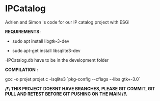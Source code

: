 # IPCatalog
Adrien and Simon 's code for our IP catalog project with ESGI <br>


<b> REQUIREMENTS </b> : <br>

- sudo apt install libgtk-3-dev <br>

- sudo apt-get install libsqlite3-dev <br>

-IPCatalog.db have to be in the development folder


<b> COMPILATION : </b> <br>

gcc -o projet projet.c -lsqlite3 \`pkg-config --cflags --libs gtk+-3.0\`
<br>

<b> /!\ THIS PROJECT DOESNT HAVE BRANCHES, PLEASE GIT COMMIT, GIT PULL AND RETEST BEFORE GIT PUSHING ON THE MAIN  /!\ <b>

